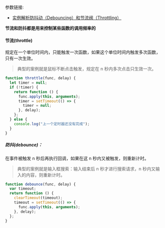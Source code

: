 参数链接:

- [实例解析防抖动（Debouncing）和节流阀（Throttling）](http://www.css88.com/archives/7010)

**节流和防抖都是用来控制某些函数的调用频率的**

#### 节流(throttle)

规定在一个单位时间内，只能触发一次函数，如果这个单位时间内触发多次函数，只有一次生效。

> 典型的案例就是鼠标不断点击触发，规定在 n 秒内多次点击只生效一次。

```js
function throttle(func, delay) {
  let timer = null;
  if (!timer) {
    return function () {
      func.apply(this, arguments);
      timer = setTimeout(() => {
        timer = null;
      }, delay);
    };
  } else {
    console.log("上一个定时器还没有完成");
  }
}
```

##### 防抖(debounce)：

在事件被触发 n 秒后再执行回调，如果在这 n 秒内又被触发，则重新计时。

> 典型的案例就是输入框搜索：输入结束后 n 秒才进行搜索请求，n 秒内又输入的内容，则重新计时。

```js
function debounce(func, delay) {
  var timeout;
  return function () {
    clearTimeout(timeout);
    timeout = setTimeout(() => {
      func.apply(this, arguments);
    }, delay);
  };
}
```
